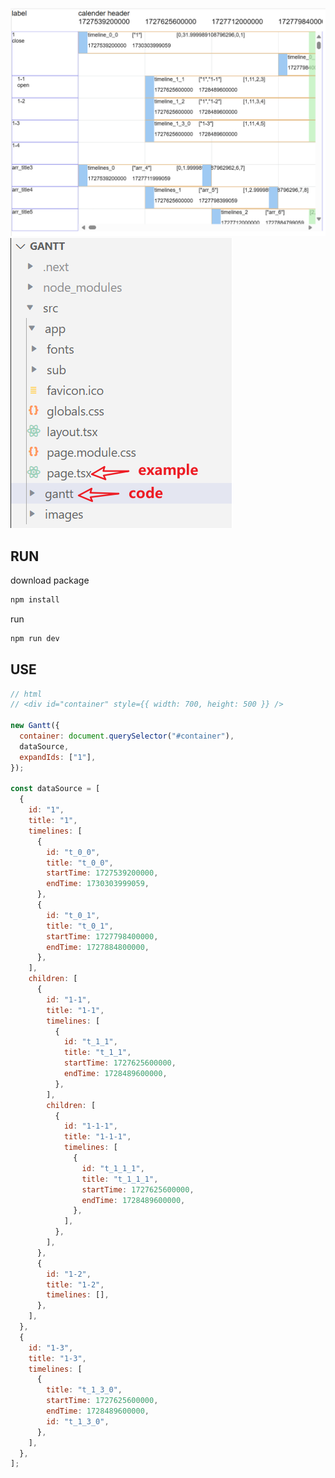 ![example](https://raw.githubusercontent.com/RM926/gantt/refs/heads/master/src/images/example.png)
![code](https://raw.githubusercontent.com/RM926/gantt/refs/heads/master/src/images/code.png)

## RUN

download package

```bash
npm install
```

run

```bash
npm run dev
```

## USE

```javascript
// html
// <div id="container" style={{ width: 700, height: 500 }} />

new Gantt({
  container: document.querySelector("#container"),
  dataSource,
  expandIds: ["1"],
});

const dataSource = [
  {
    id: "1",
    title: "1",
    timelines: [
      {
        id: "t_0_0",
        title: "t_0_0",
        startTime: 1727539200000,
        endTime: 1730303999059,
      },
      {
        id: "t_0_1",
        title: "t_0_1",
        startTime: 1727798400000,
        endTime: 1727884800000,
      },
    ],
    children: [
      {
        id: "1-1",
        title: "1-1",
        timelines: [
          {
            id: "t_1_1",
            title: "t_1_1",
            startTime: 1727625600000,
            endTime: 1728489600000,
          },
        ],
        children: [
          {
            id: "1-1-1",
            title: "1-1-1",
            timelines: [
              {
                id: "t_1_1_1",
                title: "t_1_1_1",
                startTime: 1727625600000,
                endTime: 1728489600000,
              },
            ],
          },
        ],
      },
      {
        id: "1-2",
        title: "1-2",
        timelines: [],
      },
    ],
  },
  {
    id: "1-3",
    title: "1-3",
    timelines: [
      {
        title: "t_1_3_0",
        startTime: 1727625600000,
        endTime: 1728489600000,
        id: "t_1_3_0",
      },
    ],
  },
];
```
